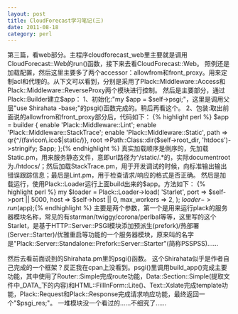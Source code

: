 ```yaml
---
layout: post
title: CloudForecast学习笔记(三)
date: 2011-08-18
category: perl
---
```


第三篇，看web部分。主程序cloudforecast_web里主要就是调用CloudForecast::Web的run()函数，接下来去看CloudForecast::Web。
照例还是加载配置，然后这里主要多了两个accessor：allowfrom和front_proxy。用来定制acl和代理的。从下文可以看到，分别是采用了Plack::Middleware::Access和Plack::Middleware::ReverseProxy两个模块进行控制。
然后是主要部分，通过Plack::Builder建立$app：
1、初始化:"my $app = $self->psgi;"，这里是调用父层"use Shirahata -base;"的psgi()函数完成的。稍后再看这个。
2、包装:取出前面说的allowfrom和front_proxy部分后，代码如下：
{% highlight perl %}
    $app = builder {
        enable 'Plack::Middleware::Lint';
        enable 'Plack::Middleware::StackTrace';
        enable 'Plack::Middleware::Static',
            path => qr{^/(favicon\.ico$|static/)},
            root =>Path::Class::dir($self->root_dir, 'htdocs')->stringify;
        $app;
    };{% endhighlight %}
真实加载顺序是倒序的，先加载Static.pm，用来服务静态文件，意即url路径为^/static/.*的，实际documentroot为./htdocs/；然后加载StackTrace.pm，用于开发调试的时候，向标准输出输出错误跟踪信息；最后是Lint.pm，用于检查请求/响应的格式是否正确。
然后是加载运行，使用Plack::Loader运行上面build出来的$app。方法如下：
{% highlight perl %}
    my $loader = Plack::Loader->load(
        'Starlet',
        port => $self->port || 5000,
        host => $self->host || 0,
        max_workers => 2,
    );
    $loader->run($app);{% endhighlight %}
主要是两个参数，第一个是用来运行plack的服务器模块名称，常见的有starman/twiggy/corona/perlbal等等，这里写的这个Starlet，是基于HTTP::Server::PSGI模块添加预派生(prefork)/热部署(Server::Starter)/优雅重启等功能的一个服务器模块，原来叫的名字是"Plack::Server::Standalone::Prefork::Server::Starter"(简称PSSPSS)……

然后去看前面说到的Shirahata.pm里的psgi()函数。
这个Shirahata似乎是作者自己完成的一个框架？反正我在cpan上没看到。psgi()里调用build_app()完成主要功能，其中使用了Router::Simple完成route功能，Data::Section::Simple(提取文件中_DATA_下的内容)和HTML::FillInForm::Lite()、Text::Xslate完成template功能，Plack::Request和Plack::Response完成请求响应功能，最终返回一个"$psgi_res;"。
一堆模块没一个看过的……不细究了……
